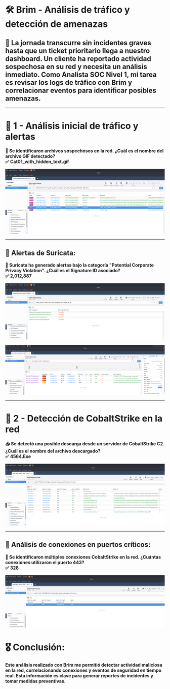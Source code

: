 # 🛠 Brim - Análisis de tráfico y detección de amenazas
## 📅 La jornada transcurre sin incidentes graves hasta que un ticket prioritario llega a nuestro dashboard. Un cliente ha reportado actividad sospechosa en su red y necesita un análisis inmediato. Como Analista SOC Nivel 1, mi tarea es revisar los logs de tráfico con Brim y correlacionar eventos para identificar posibles amenazas.
---

# 🚨 1 - Análisis inicial de tráfico y alertas 

**📂 Se identificaron archivos sospechosos en la red. ¿Cuál es el nombre del archivo GIF detectado?**  
**✅ Cat01_with_hidden_text.gif**  

![](https://raw.githubusercontent.com/JoshKxng/SOC-Analyst-TryHackMe/refs/heads/main/imagenes/BRIM/1%20-%20File_Name.png)

---

## 📌 Alertas de Suricata:
**📂 Suricata ha generado alertas bajo la categoría "Potential Corporate Privacy Violation". ¿Cuál es el Signature ID asociado?**  
**✅ 2,012,887**  

![](https://raw.githubusercontent.com/JoshKxng/SOC-Analyst-TryHackMe/refs/heads/main/imagenes/BRIM/3%20-%20Signature.png)

![](https://raw.githubusercontent.com/JoshKxng/SOC-Analyst-TryHackMe/refs/heads/main/imagenes/BRIM/4%20-%20Signature.png)

---

# 🚨 2 - Detección de CobaltStrike en la red
**📥 Se detectó una posible descarga desde un servidor de CobaltStrike C2. ¿Cuál es el nombre del archivo descargado?  
✅ 4564.Exe**

![](https://raw.githubusercontent.com/JoshKxng/SOC-Analyst-TryHackMe/refs/heads/main/imagenes/BRIM/Pcap6%20-1.png)

---

## 📌 Análisis de conexiones en puertos críticos:
**🔗 Se identificaron múltiples conexiones CobaltStrike en la red. ¿Cuántas conexiones utilizaron el puerto 443?  
✅ 328**

![](https://raw.githubusercontent.com/JoshKxng/SOC-Analyst-TryHackMe/refs/heads/main/imagenes/BRIM/Pcap6%20-%202.png)

# 🎖️ Conclusión:
**Este análisis realizado con Brim me permitió detectar actividad maliciosa en la red, correlacionando conexiones y eventos de seguridad en tiempo real. 
Esta información es clave para generar reportes de incidentes y tomar medidas preventivas.**

